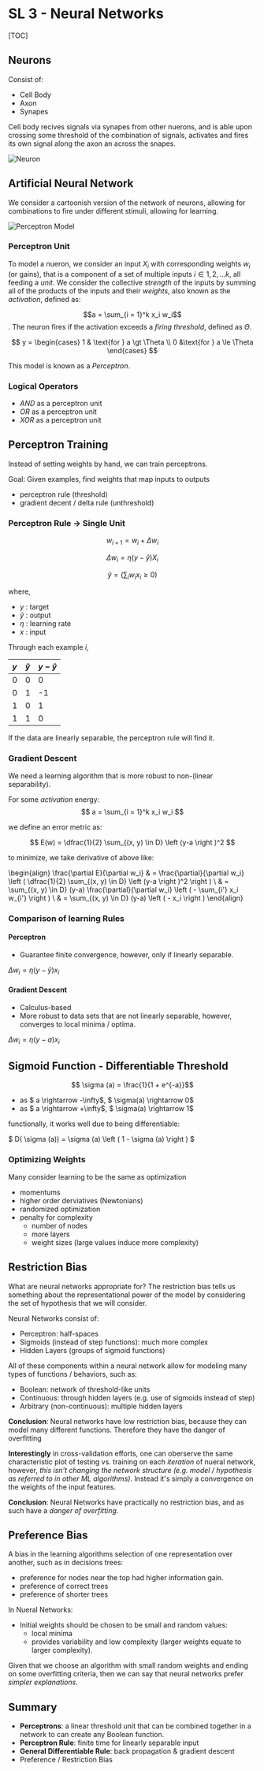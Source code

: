 # SL 3 - Neural Networks

[TOC]

## Neurons
Consist of:

- Cell Body
- Axon
- Synapes

Cell body recives signals via synapes from other nuerons, and is able upon crossing some threshold of the combination of signals, activates and fires its own signal along the axon an across the snapes.
	
![Neuron](http://webspace.ship.edu/cgboer/neuron.gif)

## Artificial Neural Network

We consider a cartoonish version of the network of neurons, allowing for combinations to fire under different stimuli, allowing for learning.

![Perceptron Model](https://upload.wikimedia.org/wikipedia/commons/6/60/ArtificialNeuronModel_english.png)

### Perceptron Unit

To model a nueron, we consider an input $X_i$ with corresponding weights $w_i$ (or gains), that is a component of a set of multiple inputs $i \in 1, 2, ... k$, all feeding a *unit*. We consider the collective *strength* of the inputs by summing all of the products of the inputs and their *weights*, also known as the *activation*, defined as:

 $$a = \sum_{i = 1}^k  x_i  w_i$$. 
 The neuron fires if the activation exceeds a *firing threshold*, defined as $\Theta$. 

$$ 
y =  \begin{cases} 1 & \text{for  } a \gt \Theta  \\  0 &\text{for  } a \le \Theta \end{cases}
$$

This model is known as a *Perceptron*.


### Logical Operators

- *AND* as a perceptron unit
- *OR* as a perceptron unit
- *XOR* as a perceptron unit

## Perceptron Training 

Instead of setting weights by hand, we can train perceptrons.

Goal: Given examples, find weights that map inputs to outputs

- perceptron rule (threshold)
- gradient decent / delta rule (unthreshold)

### Perceptron Rule $\rightarrow$ Single Unit


$$ w_{i+1} = w_i + \Delta w_i $$

$$ \Delta w_i = \eta ( y - \hat{y})X_i $$

$$ \hat{y} = \left( \sum_i w_i x_i \ge 0 \right) $$

where,

- $y$ : target
- $\hat{y}$ : output
- $\eta$ : learning rate
- $x$ : input

Through each example $i$, 

| $y$ | $\hat{y}$ | $y-\hat{y}$ |
| :------- | :---- | :---- |
| 0 | 0 |  0  |
| 0 | 1 |  -1 |
| 1 | 0 |  1  |
| 1 | 1 |  0  |



If the data are linearly separable, the perceptron rule will find it.

### Gradient Descent

We need a learning algorithm that is more robust to non-(linear separability). 

For some *activation* energy:
$$
a = \sum_{i = 1}^k  x_i  w_i 
$$

we define an error metric as:

$$
E(w) = \dfrac{1}{2} \sum_{(x, y) \in D} \left (y-a \right )^2 
$$

to minimize, we take derivative of above like:

\begin{align} 
\frac{\partial E}{\partial w_i} & = \frac{\partial}{\partial w_i} \left ( \dfrac{1}{2} \sum_{(x, y) \in D} \left (y-a \right )^2 \right ) \\
& = \sum_{(x, y) \in D} (y-a) \frac{\partial}{\partial w_i}  \left ( - \sum_{i'} x_i w_{i'} \right ) \\
& = \sum_{(x, y) \in D} (y-a)  \left ( - x_i  \right )
\end{align} 

### Comparison of learning Rules

#### Perceptron 

- Guarantee finite convergence, however, only if linearly separable.

$\Delta w_i = \eta \left ( y - \hat{y} \right ) x_i$

#### Gradient Descent 
- Calculus-based
- More robust to data sets that are not linearly separable, however, converges to local minima / optima. 

$\Delta w_i = \eta \left ( y - a \right ) x_i$

## Sigmoid Function - Differentiable Threshold

$$ \sigma (a) = \frac{1}{1 + e^{-a}}$$ 

- as $ a \rightarrow -\infty$,   $ \sigma(a) \rightarrow 0$
- as $ a \rightarrow +\infty$,  $ \sigma(a) \rightarrow 1$

functionally, it works well due to being differentiable:

$ D( \sigma (a)) = \sigma (a) \left ( 1 - \sigma (a) \right ) $

### Optimizing Weights

Many consider learning to be the same as optimization 

- momentums 
- higher order derviatives (Newtonians)
- randomized optimization
- penalty for complexity
	- number of nodes
	- more layers
	- weight sizes (large values induce more complexity)

## Restriction Bias

What are neural networks appropriate for?
The restriction bias tells us something about the representational power of the model by considering the set of hypothesis that we will consider.

Neural Networks consist of:

- Perceptron: half-spaces
- Sigmoids (instead of step functions): much more complex
- Hidden Layers (groups of sigmoid functions)

All of these components within a neural network allow for modeling many types of functions / behaviors, such as:

- Boolean: network of threshold-like units
- Continuous: through hidden layers (e.g. use of sigmoids instead of step)
- Arbitrary (non-continuous): multiple hidden layers 

**Conclusion**:  Neural networks have low restriction bias, because they can model many different functions. Therefore they have the danger of overfitting

**Interestingly** in cross-validation efforts, one can oberserve the same characteristic plot of testing vs. training on each *iteration* of nueral network, however, *this isn't changing the network structure (e.g. model / hypothesis as referred to in other ML algorithms)*. Instead it's simply a convergence on the weights of the input features.

**Conclusion**:  Neural Networks have practically no restriction bias, and as such have a *danger of overfitting*.

## Preference Bias

A bias in the learning algorithms selection of one representation over another, such as in decisions trees:

- preference for nodes near the top had higher information gain.
- preference of correct trees
- preference of shorter trees

In Nueral Networks:

- Initial weights should be chosen to be small and random values:
	- local minima 
	- provides variability and low complexity (larger weights equate to larger complexity).

Given that we choose an algorithm with small random weights and ending on some overfitting criteria, then we can say that neural networks prefer *simpler explanations*.

## Summary

- **Perceptrons**: a linear threshold unit that can be combined together in a network to can create any Boolean function.
- **Perceptron Rule**: finite time for linearly separable input
- **General Differentiable Rule**: back propagation & gradient descent
- Preference / Restriction Bias
